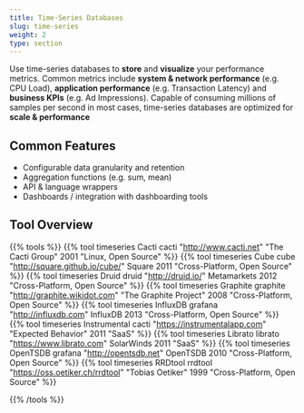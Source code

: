 ```yaml
---
title: Time-Series Databases
slug: time-series
weight: 2
type: section
---
```

Use time-series databases to **store** and **visualize** your performance metrics. Common metrics include **system & network performance** (e.g. CPU Load), **application performance** (e.g. Transaction Latency) and **business KPIs** (e.g. Ad Impressions). Capable of consuming millions of samples per second in most cases, time-series databases are optimized for **scale & performance**

## Common Features
* Configurable data granularity and retention
* Aggregation functions (e.g. sum, mean)
* API & language wrappers
* Dashboards / integration with dashboarding tools

## Tool Overview
{{% tools %}}
  {{% tool timeseries Cacti     cacti "http://www.cacti.net"            "The Cacti Group"   2001    "Linux, Open Source" %}}
  {{% tool timeseries Cube      cube  "http://square.github.io/cube/"   Square              2011    "Cross-Platform, Open Source" %}}
  {{% tool timeseries Druid     druid "http://druid.io/"                Metamarkets         2012    "Cross-Platform, Open Source" %}}
  {{% tool timeseries Graphite  graphite "http://graphite.wikidot.com"  "The Graphite Project" 2008 "Cross-Platform, Open Source" %}}
  {{% tool timeseries InfluxDB  grafana "http://influxdb.com"             InfluxDB            2013    "Cross-Platform, Open Source" %}}
  {{% tool timeseries Instrumental cacti "https://instrumentalapp.com"  "Expected Behavior" 2011    "SaaS" %}}
  {{% tool timeseries Librato   librato "https://www.librato.com"         SolarWinds          2011    "SaaS" %}}
  {{% tool timeseries OpenTSDB  grafana "http://opentsdb.net"             OpenTSDB            2010    "Cross-Platform, Open Source" %}}
  {{% tool timeseries RRDtool   rrdtool "https://oss.oetiker.ch/rrdtool"  "Tobias Oetiker"    1999    "Cross-Platform, Open Source" %}}

{{% /tools %}}
